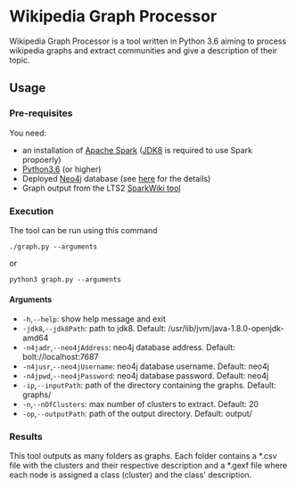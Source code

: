 # Wikipedia Graph Processor

Wikipedia Graph Processor is a tool written in Python 3.6 aiming to process wikipedia graphs and extract communities and give a description of their topic.

## Usage
### Pre-requisites

You need:
* an installation of [Apache Spark](https://spark.apache.org/) ([JDK8](https://openjdk.java.net/install/) is required to use Spark propoerly)
* [Python3.6](https://www.python.org/) (or higher)
* Deployed [Neo4j](https://debian.neo4j.org/) database (see [here](https://github.com/epfl-lts2/sparkwiki/tree/master/helpers#3-deploy-the-graph-database) for the details)
* Graph output from the LTS2 [SparkWiki tool](https://github.com/epfl-lts2/sparkwiki)

### Execution

The tool can be run using this command
```
./graph.py --arguments
```
or
```
python3 graph.py --arguments
```
#### Arguments
* `-h`,`--help`: show help message and exit
* `-jdk8`,`--jdk8Path`: path to jdk8. Default: /usr/lib/jvm/java-1.8.0-openjdk-amd64
* `-n4jadr`,`--neo4jAddress`: neo4j database address. Default: bolt://localhost:7687
* `-n4jusr`,`--neo4jUsername`: neo4j database username. Default: neo4j
* `-n4jpwd`,`--neo4jPassword`: neo4j database password. Default: neo4j
* `-ip`,`--inputPath`: path of the directory containing the graphs. Default: graphs/
* `-n`,`--nOfClusters`: max number of clusters to extract. Default: 20
* `-op`,`--outputPath`: path of the output directory. Default: output/

### Results
This tool outputs as many folders as graphs. Each folder contains a *.csv file with the clusters and their respective description and a *.gexf file where each node is assigned a class (cluster) and the class' description. 
